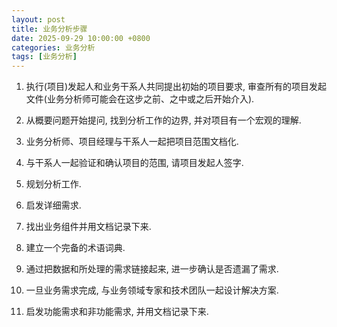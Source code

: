 ```yaml
---
layout: post
title: 业务分析步骤
date: 2025-09-29 10:00:00 +0800
categories: 业务分析
tags: [业务分析]
---
```


1. 执行(项目)发起人和业务干系人共同提出初始的项目要求, 审查所有的项目发起文件(业务分析师可能会在这步之前、之中或之后开始介入).

2. 从概要问题开始提问, 找到分析工作的边界, 并对项目有一个宏观的理解.

3. 业务分析师、项目经理与干系人一起把项目范围文档化.

4. 与干系人一起验证和确认项目的范围, 请项目发起人签字.

5. 规划分析工作.

6. 启发详细需求.

7. 找出业务组件并用文档记录下来.

8. 建立一个完备的术语词典.

9. 通过把数据和所处理的需求链接起来, 进一步确认是否遗漏了需求.

10. 一旦业务需求完成, 与业务领域专家和技术团队一起设计解决方案.

11. 启发功能需求和非功能需求, 并用文档记录下来.